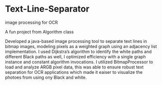 # Text-Line-Separator
image processing for OCR

A fun project from Algorithm class

Developed a java-based image processing tool to separate text lines in bitmap images, modeling pixels as a weighted 
graph using an adjacency list implementation. 
I used Dijkstra’s algorithm to identify  the white paths and different Black paths as well, I  optimized efficiency with a single graph instance and 
constant algorithm invocations.
 I utilized BitmapProcessor to load and analyze ARGB pixel data, this was able to ensure robust text separation for OCR applications which made it eaiser to visualize 
 the photoes from using ony Black and white.

